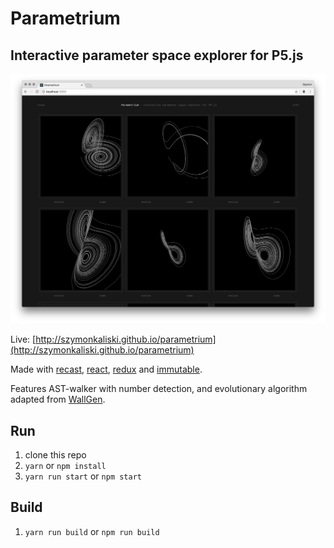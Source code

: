 # Parametrium

## Interactive parameter space explorer for P5.js

<p align="center"><img src="assets/screen.png" alt="screenshot" style="max-width:100%;"></p>

Live: [http://szymonkaliski.github.io/parametrium](http://szymonkaliski.github.io/parametrium)

Made with [recast](https://github.com/benjamn/recast), [react](https://facebook.github.io/react/), [redux](https://github.com/reactjs/redux) and [immutable](https://facebook.github.io/immutable-js/).

Features AST-walker with number detection, and evolutionary algorithm adapted from [WallGen](http://szymonkaliski.github.io/wallgen).

## Run

1. clone this repo
2. `yarn` or `npm install`
3. `yarn run start` or `npm start`

## Build

1. `yarn run build` or `npm run build`

